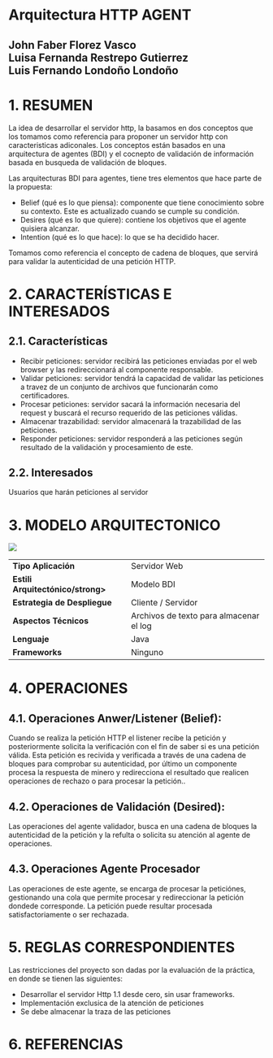 # Arquitectura HTTP AGENT
John Faber Florez Vasco <br/>
Luisa Fernanda Restrepo Gutierrez <br/>
Luis Fernando Londoño Londoño <br/>
-----------------------------------------------------------------------------------------------------------------------------

# 1. RESUMEN

La idea de desarrollar el servidor http, la basamos en dos conceptos que los tomamos como referencia para proponer un servidor http con caracteristicas adiconales. Los conceptos están basados en una arquitectura de agentes (BDI) y el cocnepto de validación de información basada en busqueda de validación de bloques.

Las arquitecturas BDI para agentes, tiene tres elementos que hace parte de la propuesta:
  - Belief (qué es lo que piensa): componente que tiene conocimiento sobre su contexto. Este es actualizado cuando se cumple su condición.
  - Desires (qué es lo que quiere): contiene los objetivos que el agente quisiera alcanzar.
  - Intention (qué es lo que hace): lo que se ha decidido hacer.
  
Tomamos como referencia el concepto de cadena de bloques, que servirá para validar la autenticidad de una petición HTTP.

# 2. CARACTERÍSTICAS E INTERESADOS
## 2.1. Características
- Recibir peticiones: servidor recibirá las peticiones enviadas por el web browser y las redireccionará al componente responsable.
- Validar peticiones: servidor tendrá la capacidad de validar las peticiones a travez de un conjunto de archivos que funcionarán como certificadores.
- Procesar peticiones: servidor sacará la información necesaria del request y buscará el recurso requerido de las peticiones válidas.
- Almacenar trazabilidad: servidor almacenará la trazabilidad de las peticiones.
- Responder peticiones: servidor responderá a las peticiones según resultado de la validación y procesamiento de este.

## 2.2. Interesados
Usuarios que harán peticiones al servidor

# 3. MODELO ARQUITECTONICO

<img src="https://s3.us-east-2.amazonaws.com/eafitrequisitos/Http+Agent+Architecture.png" />

<table>
  <tr> 
    <td> <strong> Tipo Aplicación</strong> </td>
    <td> Servidor Web  </td>
  </tr>
  <tr> 
    <td> <strong> Estili Arquitectónico/strong> </td>
    <td> Modelo BDI </td>
  </tr>  
  <tr> 
    <td> <strong> Estrategia de Despliegue</strong> </td>
    <td> Cliente / Servidor  </td>
  </tr>  
  <tr> 
    <td> <strong> Aspectos Técnicos </strong> </td>
    <td> Archivos de texto para almacenar el log  </td>
  </tr>  
  <tr> 
    <td> <strong> Lenguaje </strong> </td>
    <td> Java  </td>
  </tr>  
  <tr> 
    <td> <strong> Frameworks </strong> </td>
    <td> Ninguno  </td>
  </tr>  
</table>

# 4. OPERACIONES

## 4.1.  Operaciones Anwer/Listener (Belief):

Cuando se realiza la petición HTTP el listener recibe la petición y  posteriormente solicita la verificación con el fin de saber si es una petición válida. Esta petición es recivida y verificada a través de una cadena de bloques para comprobar su autenticidad,  por último un componente procesa la respuesta de minero y redirecciona el resultado que realicen operaciones de rechazo o para procesar la petición..

## 4.2. Operaciones de Validación (Desired):

Las operaciones del agente validador, busca en una cadena de bloques la autenticidad de la petición y la refulta o solicita su atención al agente de operaciones.

## 4.3. Operaciones Agente Procesador

Las operaciones de este agente, se encarga de procesar la peticiónes, gestionando una cola que permite procesar y redireccionar la petición dondede corresponde. La petición puede resultar procesada satisfactoriamente o ser rechazada.

# 5. REGLAS CORRESPONDIENTES
Las restricciones del proyecto son dadas por la evaluación de la práctica, en donde se tienen las siguientes:
- Desarrollar el servidor Http 1.1 desde cero, sin usar frameworks.
- Implementación exclusica de la atención de peticiones
- Se debe almacenar la traza de las peticiones

# 6. REFERENCIAS





